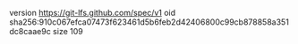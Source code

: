 version https://git-lfs.github.com/spec/v1
oid sha256:910c067efca07473f623461d5b6feb2d42406800c99cb878858a351dc8caae9c
size 109
